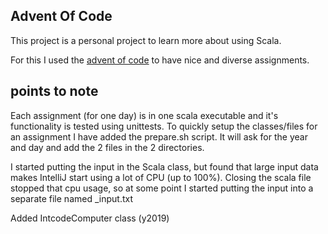 ## Advent Of Code

This project is a personal project to learn more about using Scala.

For this I used the [advent of code](https://adventofcode.com/2021) to have nice and diverse assignments.

## points to note

Each assignment (for one day) is in one scala executable and it's functionality is tested using unittests. 
To quickly setup the classes/files for an assignment I have added the prepare.sh script. 
It will ask for the year and day and add the 2 files in the 2 directories.

I started putting the input in the Scala class, but found that large input data makes IntelliJ start using a lot of CPU (up to 100%).
Closing the scala file stopped that cpu usage, so at some point I started putting the input into a separate file named <scala class name>_input.txt

Added IntcodeComputer class (y2019)
